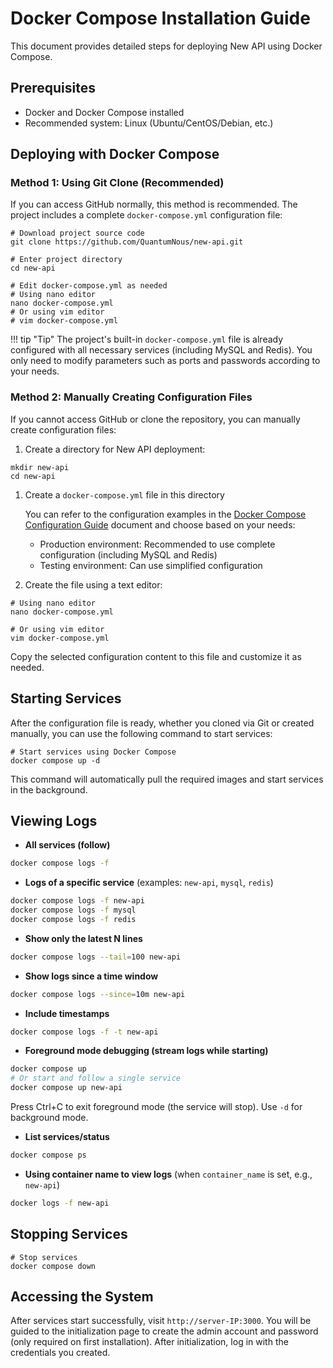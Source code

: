 # Docker Compose Installation Guide

This document provides detailed steps for deploying New API using Docker Compose.

## Prerequisites

- Docker and Docker Compose installed
- Recommended system: Linux (Ubuntu/CentOS/Debian, etc.)

## Deploying with Docker Compose

### Method 1: Using Git Clone (Recommended)

If you can access GitHub normally, this method is recommended. The project includes a complete `docker-compose.yml` configuration file:

```shell
# Download project source code
git clone https://github.com/QuantumNous/new-api.git

# Enter project directory
cd new-api

# Edit docker-compose.yml as needed
# Using nano editor
nano docker-compose.yml
# Or using vim editor
# vim docker-compose.yml
```

!!! tip "Tip"
    The project's built-in `docker-compose.yml` file is already configured with all necessary services (including MySQL and Redis). You only need to modify parameters such as ports and passwords according to your needs.

### Method 2: Manually Creating Configuration Files

If you cannot access GitHub or clone the repository, you can manually create configuration files:

1. Create a directory for New API deployment:

```shell
mkdir new-api
cd new-api
```

1. Create a `docker-compose.yml` file in this directory

   You can refer to the configuration examples in the [Docker Compose Configuration Guide](docker-compose-yml.md) document and choose based on your needs:
   
   - Production environment: Recommended to use complete configuration (including MySQL and Redis)
   - Testing environment: Can use simplified configuration

1. Create the file using a text editor:

```shell
# Using nano editor
nano docker-compose.yml

# Or using vim editor
vim docker-compose.yml
```

Copy the selected configuration content to this file and customize it as needed.

## Starting Services

After the configuration file is ready, whether you cloned via Git or created manually, you can use the following command to start services:

```shell
# Start services using Docker Compose
docker compose up -d
```

This command will automatically pull the required images and start services in the background.

## Viewing Logs

- **All services (follow)**

```bash
docker compose logs -f
```

- **Logs of a specific service** (examples: `new-api`, `mysql`, `redis`)

```bash
docker compose logs -f new-api
docker compose logs -f mysql
docker compose logs -f redis
```

- **Show only the latest N lines**

```bash
docker compose logs --tail=100 new-api
```

- **Show logs since a time window**

```bash
docker compose logs --since=10m new-api
```

- **Include timestamps**

```bash
docker compose logs -f -t new-api
```

- **Foreground mode debugging (stream logs while starting)**

```bash
docker compose up
# Or start and follow a single service
docker compose up new-api
```

Press Ctrl+C to exit foreground mode (the service will stop). Use `-d` for background mode.

- **List services/status**

```bash
docker compose ps
```

- **Using container name to view logs** (when `container_name` is set, e.g., `new-api`)

```bash
docker logs -f new-api
```

## Stopping Services

```shell
# Stop services
docker compose down
```

## Accessing the System

After services start successfully, visit `http://server-IP:3000`. You will be guided to the initialization page to create the admin account and password (only required on first installation). After initialization, log in with the credentials you created.
